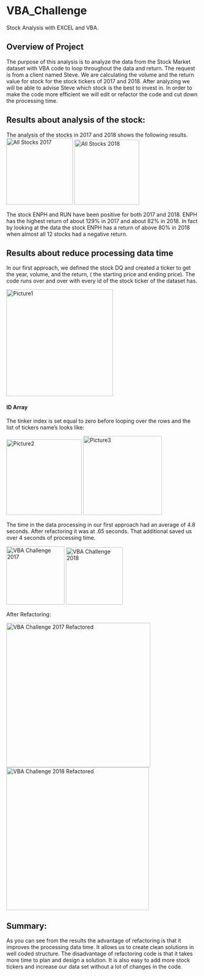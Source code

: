 # VBA_Challenge
Stock Analysis with EXCEL and VBA. 

## Overview of Project
The purpose of this analysis is to analyze the data from the Stock Market dataset with VBA code to loop throughout the data and return. The request is from a client named Steve. We are calculating the volume and the return value for stock for the stock tickers of 2017 and 2018. After analyzing we will be able to advise Steve which stock is the best to invest in. In order to make the code more efficient we will edit or refactor the code and cut down the processing time.  
## Results about analysis of the stock: 
The analysis of the stocks in 2017 and 2018 shows the following results.
<img width="174" alt="All Stocks 2017" src="https://user-images.githubusercontent.com/95591222/147421692-e4c35a47-1c19-449b-b3d7-be0f43ddf096.png">
<img width="170" alt="All Stocks 2018" src="https://user-images.githubusercontent.com/95591222/147421694-3eb9d1ed-a013-4490-b35c-f7a71f0edc54.png">
 
The stock ENPH and RUN have been positive for both 2017 and 2018. ENPH has the highest return of about 129% in 2017 and about 82% in 2018. In fact by looking at the data the stock ENPH has a return of above 80% in 2018 when almost all 12 stocks had a negative return.

## Results about reduce processing data time

In our first approach, we defined the stock DQ and created a ticker to get the year, volume, and the return, ( the starting price and ending price). The code runs over and over with every id of the stock ticker of the dataset has.

 <img width="279" alt="Picture1" src="https://user-images.githubusercontent.com/95591222/147421714-7a495e28-c17c-4c5c-ac4d-f6dceabd504d.png">

#### ID Array

The tinker index is set equal to zero before looping over the rows and the list of tickers name’s looks like:

 <img width="197" alt="Picture2" src="https://user-images.githubusercontent.com/95591222/147421732-1da88dd8-4cf9-4cc6-a6b3-a683f0abbe05.png">
<img width="206" alt="Picture3" src="https://user-images.githubusercontent.com/95591222/147421735-44378ec1-9a9a-4ae1-a5b8-abe812acd13b.png">

 
The time in the data processing in our first approach had an average of 4.8 seconds. After refactoring it was at .65 seconds. That additional saved us over 4 seconds of processing time. 
 
   <img width="152" alt="VBA Challenge 2017" src="https://user-images.githubusercontent.com/95591222/147421741-ad7e2f60-73b7-4b83-9e00-1121eb5f0853.png">
<img width="149" alt="VBA Challenge 2018" src="https://user-images.githubusercontent.com/95591222/147421743-ac00565f-7f22-422d-a339-4d3df2790877.png">

After Refactoring:
 
 <img width="377" alt="VBA Challenge 2017 Refactored" src="https://user-images.githubusercontent.com/95591222/147421746-72ace02a-6002-4805-bd0f-74b2da369c28.png">
<img width="373" alt="VBA Challenge 2018 Refactored" src="https://user-images.githubusercontent.com/95591222/147421750-63125578-bc12-4016-a393-752895f6b00d.png">


## Summary: 
As you can see from the results the advantage of refactoring is that it improves the processing data time. It allows us to create clean solutions in well coded structure. The disadvantage of refactoring code is that it takes more time to plan and design a solution. It is also easy to add more stock tickers and increase our data set without a lot of changes in the code. 
